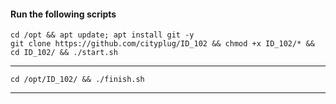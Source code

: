 #### Run the following scripts
    cd /opt && apt update; apt install git -y 
    git clone https://github.com/cityplug/ID_102 && chmod +x ID_102/* && cd ID_102/ && ./start.sh
------------------------------------------------------------------------------
    cd /opt/ID_102/ && ./finish.sh
------------------------------------------------------------------------------

##### 
